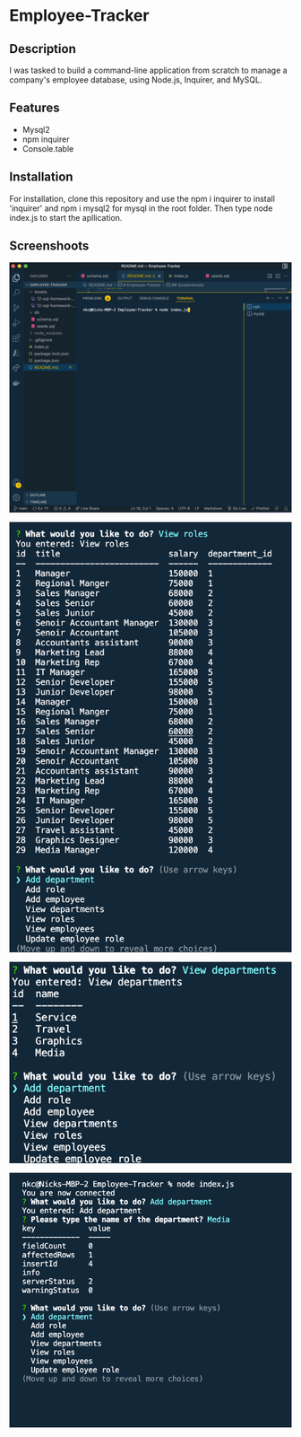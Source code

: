 # Employee-Tracker

## Description
I was tasked to build a command-line application from scratch to manage a company's employee database, using Node.js, Inquirer, and MySQL.

## Features

- Mysql2
- npm inquirer
- Console.table


## Installation
For installation, clone this repository and use the npm i inquirer to install 'inquirer' and npm i mysql2 for mysql in the root folder. Then type node index.js to start the apllication.

## Screenshoots

![Start Page](./Assets/images/start.png)

![view Roles](./Assets/images/viewroles.png)

![Start Departments](./Assets/images/viewDept.png)

![Add Department](./Assets/images/addDept.png)